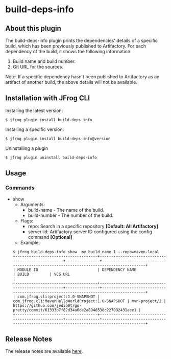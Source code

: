 # build-deps-info

## About this plugin
The build-deps-info plugin prints the dependencies' details of a specific build, which has been previously published to Artifactory. For each dependency of the build, it shows the following information:

  1. Build name and build number.
  2. Git URL for the sources.

Note: If a specific dependency hasn't been published to Artifactory as an artifact of another build, the above details will not be available.

## Installation with JFrog CLI
Installing the latest version:

`$ jfrog plugin install build-deps-info`

Installing a specific version:

`$ jfrog plugin install build-deps-info@version`

Uninstalling a plugin

`$ jfrog plugin uninstall build-deps-info`

## Usage
### Commands
* show
    - Arguments:
        - build-name - The name of the build.
        - build-number - The number of the build.
    - Flags:
        - repo: Search in a specific repository **[Default: All Artifactory]**
        - server-id: Artifactory server ID configured using the config command **[Optional]**
    - Example:
    ```
  $ jfrog build-deps-info show  my_build_name 1 --repo=maven-local
    +------------------------------------+---------------------------------------------------+---------------+--------------------------------------------------------------------------------------+
    | MODULE ID                          | DEPENDENCY NAME                                   | BUILD         | VCS URL                                                                              |
    +------------------------------------+---------------------------------------------------+---------------+--------------------------------------------------------------------------------------+
    | com.jfrog.cli:project:1.0-SNAPSHOT | com.jfrog.cli:MavenHelloWorldProject:1.0-SNAPSHOT | mvn-project/2 | https://github.com/jedib0t/go-pretty/commit/61333b7f82d34a6de2a8948538c227092431aee1 |
    +------------------------------------+---------------------------------------------------+---------------+--------------------------------------------------------------------------------------+
  ```

## Release Notes
The release notes are available [here](RELEASE.md).
